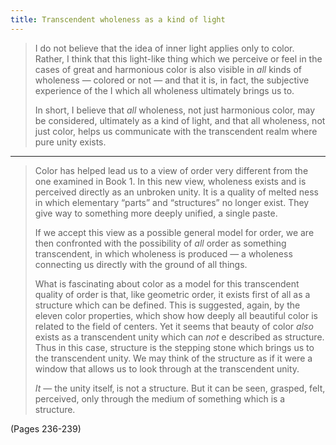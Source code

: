 ```yaml
---
title: Transcendent wholeness as a kind of light
---
```


> I do not believe that the idea of inner light applies only to color. Rather, I think that this light-like thing which we perceive or feel in the cases of great and harmonious color is also visible in *all* kinds of wholeness — colored or not — and that it is, in fact, the subjective experience of the I which all wholeness ultimately brings us to.
> 
> In short, I believe that *all* wholeness, not just harmonious color, may be considered, ultimately as a kind of light, and that all wholeness, not just color, helps us communicate with the transcendent realm where pure unity exists.

---

> Color has helped lead us to a view of order very different from the one examined in Book 1. In this new view, wholeness exists and is perceived directly as an unbroken unity. It is a quality of melted ness in which elementary “parts” and “structures” no longer exist. They give way to something more deeply unified, a single paste.
> 
> If we accept this view as a possible general model for order, we are then confronted with the possibility of *all* order as something transcendent, in which wholeness is produced — a wholeness connecting us directly with the ground of all things.
> 
> What is fascinating about color as a model for this transcendent quality of order is that, like geometric order, it exists first of all as a structure which can be defined. This is suggested, again, by the eleven color properties, which show how deeply all beautiful color is related to the field of centers. Yet it seems that beauty of color *also* exists as a transcendent unity which can *not* e described as structure. Thus in this case, structure is the stepping stone which brings us to the transcendent unity. We may think of the structure as if it were a window that allows us to look through at the transcendent unity.
> 
> *It* — the unity itself‚ is not a structure. But it can be seen, grasped, felt, perceived, only through the medium of something which is a structure.

(Pages 236-239)